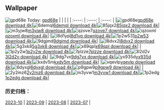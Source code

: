 ## Wallpaper
![gpd68e](https://w.wallhaven.cc/full/gp/wallhaven-gpd68e.png) Today: [gpd68e](https://th.wallhaven.cc/small/gp/gpd68e.jpg)
|      |      |      |
| :----: | :----: | :----: |
|![gpd68e](https://th.wallhaven.cc/small/gp/gpd68e.jpg)[gpd68e download 4k](https://wallhaven.cc/w/gpd68e)|![6demql](https://th.wallhaven.cc/small/6d/6demql.jpg)[6demql download 4k](https://wallhaven.cc/w/6demql)|![85jqx2](https://th.wallhaven.cc/small/85/85jqx2.jpg)[85jqx2 download 4k](https://wallhaven.cc/w/85jqx2)|
|![m3yjw8](https://th.wallhaven.cc/small/m3/m3yjw8.jpg)[m3yjw8 download 4k](https://wallhaven.cc/w/m3yjw8)|![qzove7](https://th.wallhaven.cc/small/qz/qzove7.jpg)[qzove7 download 4k](https://wallhaven.cc/w/qzove7)|![qzoxml](https://th.wallhaven.cc/small/qz/qzoxml.jpg)[qzoxml download 4k](https://wallhaven.cc/w/qzoxml)|
|![l8d1yp](https://th.wallhaven.cc/small/l8/l8d1yp.jpg)[l8d1yp download 4k](https://wallhaven.cc/w/l8d1yp)|![1p2w53](https://th.wallhaven.cc/small/1p/1p2w53.jpg)[1p2w53 download 4k](https://wallhaven.cc/w/1p2w53)|![9dgjmd](https://th.wallhaven.cc/small/9d/9dgjmd.jpg)[9dgjmd download 4k](https://wallhaven.cc/w/9dgjmd)|
|![l8dvx2](https://th.wallhaven.cc/small/l8/l8dvx2.jpg)[l8dvx2 download 4k](https://wallhaven.cc/w/l8dvx2)|![5g3xk8](https://th.wallhaven.cc/small/5g/5g3xk8.jpg)[5g3xk8 download 4k](https://wallhaven.cc/w/5g3xk8)|![x69qpl](https://th.wallhaven.cc/small/x6/x69qpl.jpg)[x69qpl download 4k](https://wallhaven.cc/w/x69qpl)|
|![1p2y2w](https://th.wallhaven.cc/small/1p/1p2y2w.jpg)[1p2y2w download 4k](https://wallhaven.cc/w/1p2y2w)|![7plzze](https://th.wallhaven.cc/small/7p/7plzze.jpg)[7plzze download 4k](https://wallhaven.cc/w/7plzze)|![3l2d2v](https://th.wallhaven.cc/small/3l/3l2d2v.jpg)[3l2d2v download 4k](https://wallhaven.cc/w/3l2d2v)|
|![9dg7vx](https://th.wallhaven.cc/small/9d/9dg7vx.jpg)[9dg7vx download 4k](https://wallhaven.cc/w/9dg7vx)|![yx935d](https://th.wallhaven.cc/small/yx/yx935d.jpg)[yx935d download 4k](https://wallhaven.cc/w/yx935d)|![kxdv5m](https://th.wallhaven.cc/small/kx/kxdv5m.jpg)[kxdv5m download 4k](https://wallhaven.cc/w/kxdv5m)|
|![vqevlp](https://th.wallhaven.cc/small/vq/vqevlp.jpg)[vqevlp download 4k](https://wallhaven.cc/w/vqevlp)|![6dyxgl](https://th.wallhaven.cc/small/6d/6dyxgl.jpg)[6dyxgl download 4k](https://wallhaven.cc/w/6dyxgl)|![p9gpw9](https://th.wallhaven.cc/small/p9/p9gpw9.jpg)[p9gpw9 download 4k](https://wallhaven.cc/w/p9gpw9)|
|![2y2mz6](https://th.wallhaven.cc/small/2y/2y2mz6.jpg)[2y2mz6 download 4k](https://wallhaven.cc/w/2y2mz6)|![m3yvw1](https://th.wallhaven.cc/small/m3/m3yvw1.jpg)[m3yvw1 download 4k](https://wallhaven.cc/w/m3yvw1)|![1p2edg](https://th.wallhaven.cc/small/1p/1p2edg.jpg)[1p2edg download 4k](https://wallhaven.cc/w/1p2edg)|

### 历史归档：
[2023-10](https://github.com/april-projects/april-wallpaper/tree/main/picture/2023-10/) | [2023-09](https://github.com/april-projects/april-wallpaper/tree/main/picture/2023-09/) | [2023-08](https://github.com/april-projects/april-wallpaper/tree/main/picture/2023-08/) | [2023-07](https://github.com/april-projects/april-wallpaper/tree/main/picture/2023-07/) | 
